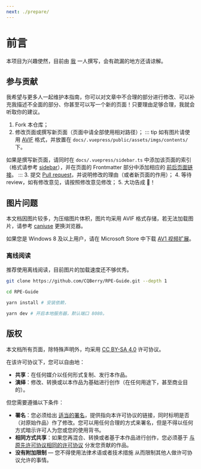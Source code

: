 ```yaml
---
next: ./prepare/
---
```

# 前言

本项目为兴趣使然，目前由 [我](https://www.cqberry.me) 一人撰写，会有疏漏的地方还请谅解。

## 参与贡献

我希望与更多人一起维护本指南，你可以对文章中不合理的部分进行修改、可以补充我描述不全面的部分、你甚至可以写一个新的页面！只要理由足够合理，我就会听取你的建议。

1. Fork 本仓库；
2. 修改页面或撰写新页面（页面中请全部使用相对路径）；
::: tip
如有图片请使用 [AVIF](https://avif.io) 格式，并放置在 `docs/.vuepress/public/assets/imgs/contents/` 下。

如果是撰写新页面，请同时在 `docs/.vuepress/sidebar.ts` 中添加该页面的索引（格式请参考 [sidebar](https://v2.vuepress.vuejs.org/zh/reference/default-theme/config.html#sidebar)），并在页面的 Frontmatter 部分中添加相应的 [前后页面链接](https://v2.vuepress.vuejs.org/zh/reference/default-theme/frontmatter.html#prev)。
:::
3. 提交 [Pull request](https://docs.github.com/pull-requests)，并说明修改的理由（或者新页面的作用）；
4. 等待 review，如有修改意见，请按照修改意见修改；
5. 大功告成 🥰！

## 图片问题

本文档因图片较多，为压缩图片体积，图片均采用 AVIF 格式存储，若无法加载图片，请参考 [caniuse](https://caniuse.com/avif) 更换浏览器。

如果您是 Windows 8 及以上用户，请在 Microsoft Store 中下载 [AV1 视频扩展](https://www.microsoft.com/store/productId/9MVZQVXJBQ9V)。

### 离线阅读

推荐使用离线阅读，目前图片的加载速度还不够优秀。

```sh
git clone https://github.com/CQBerry/RPE-Guide.git --depth 1

cd RPE-Guide

yarn install # 安装依赖，

yarn dev # 开启本地服务器，默认端口 8080。
```

## 版权

本文档所有页面，除特殊声明外，均采用 [CC BY-SA 4.0](https://creativecommons.org/licenses/by-sa/4.0/deed.zh) 许可协议。

在该许可协议下，您可以自由地：

- **共享**：在任何媒介以任何形式复制、发行本作品。
- **演绎**：修改、转换或以本作品为基础进行创作（在任何用途下，甚至商业目的）。

但您需要遵循以下条件：

- **署名**：您必须给出 [适当的署名](https://creativecommons.org/licenses/by-sa/4.0/deed.zh)，提供指向本许可协议的链接，同时标明是否（对原始作品）作了修改。您可以用任何合理的方式来署名，但是不得以任何方式暗示许可人为您或您的使用背书。
- **相同方式共享**：如果您再混合、转换或者基于本作品进行创作，您必须基于 [与原先许可协议相同的许可协议](https://creativecommons.org/licenses/by-sa/4.0/deed.zh) 分发您贡献的作品。
- **没有附加限制** — 您不得使用法律术语或者技术措施 从而限制其他人做许可协议允许的事情。

